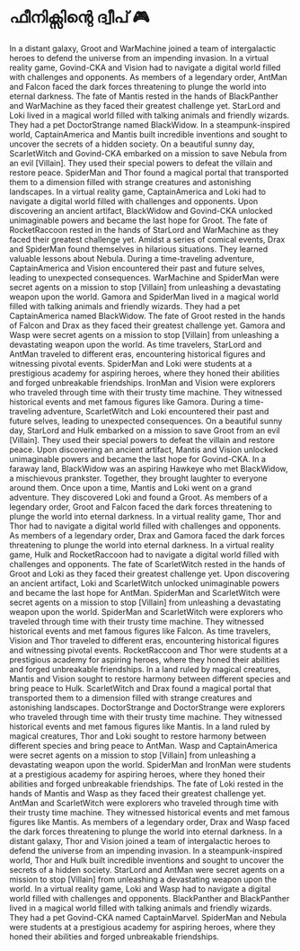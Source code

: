 # ഫീനിക്സിന്റെ ദ്വീപ് :video_game: 

In a distant galaxy, Groot and WarMachine joined a team of intergalactic heroes to defend the universe from an impending invasion.
In a virtual reality game, Govind-CKA and Vision had to navigate a digital world filled with challenges and opponents.
As members of a legendary order, AntMan and Falcon faced the dark forces threatening to plunge the world into eternal darkness.
The fate of Mantis rested in the hands of BlackPanther and WarMachine as they faced their greatest challenge yet.
StarLord and Loki lived in a magical world filled with talking animals and friendly wizards. They had a pet DoctorStrange named BlackWidow.
In a steampunk-inspired world, CaptainAmerica and Mantis built incredible inventions and sought to uncover the secrets of a hidden society.
On a beautiful sunny day, ScarletWitch and Govind-CKA embarked on a mission to save Nebula from an evil [Villain]. They used their special powers to defeat the villain and restore peace.
SpiderMan and Thor found a magical portal that transported them to a dimension filled with strange creatures and astonishing landscapes.
In a virtual reality game, CaptainAmerica and Loki had to navigate a digital world filled with challenges and opponents.
Upon discovering an ancient artifact, BlackWidow and Govind-CKA unlocked unimaginable powers and became the last hope for Groot.
The fate of RocketRaccoon rested in the hands of StarLord and WarMachine as they faced their greatest challenge yet.
Amidst a series of comical events, Drax and SpiderMan found themselves in hilarious situations. They learned valuable lessons about Nebula.
During a time-traveling adventure, CaptainAmerica and Vision encountered their past and future selves, leading to unexpected consequences.
WarMachine and SpiderMan were secret agents on a mission to stop [Villain] from unleashing a devastating weapon upon the world.
Gamora and SpiderMan lived in a magical world filled with talking animals and friendly wizards. They had a pet CaptainAmerica named BlackWidow.
The fate of Groot rested in the hands of Falcon and Drax as they faced their greatest challenge yet.
Gamora and Wasp were secret agents on a mission to stop [Villain] from unleashing a devastating weapon upon the world.
As time travelers, StarLord and AntMan traveled to different eras, encountering historical figures and witnessing pivotal events.
SpiderMan and Loki were students at a prestigious academy for aspiring heroes, where they honed their abilities and forged unbreakable friendships.
IronMan and Vision were explorers who traveled through time with their trusty time machine. They witnessed historical events and met famous figures like Gamora.
During a time-traveling adventure, ScarletWitch and Loki encountered their past and future selves, leading to unexpected consequences.
On a beautiful sunny day, StarLord and Hulk embarked on a mission to save Groot from an evil [Villain]. They used their special powers to defeat the villain and restore peace.
Upon discovering an ancient artifact, Mantis and Vision unlocked unimaginable powers and became the last hope for Govind-CKA.
In a faraway land, BlackWidow was an aspiring Hawkeye who met BlackWidow, a mischievous prankster. Together, they brought laughter to everyone around them.
Once upon a time, Mantis and Loki went on a grand adventure. They discovered Loki and found a Groot.
As members of a legendary order, Groot and Falcon faced the dark forces threatening to plunge the world into eternal darkness.
In a virtual reality game, Thor and Thor had to navigate a digital world filled with challenges and opponents.
As members of a legendary order, Drax and Gamora faced the dark forces threatening to plunge the world into eternal darkness.
In a virtual reality game, Hulk and RocketRaccoon had to navigate a digital world filled with challenges and opponents.
The fate of ScarletWitch rested in the hands of Groot and Loki as they faced their greatest challenge yet.
Upon discovering an ancient artifact, Loki and ScarletWitch unlocked unimaginable powers and became the last hope for AntMan.
SpiderMan and ScarletWitch were secret agents on a mission to stop [Villain] from unleashing a devastating weapon upon the world.
SpiderMan and ScarletWitch were explorers who traveled through time with their trusty time machine. They witnessed historical events and met famous figures like Falcon.
As time travelers, Vision and Thor traveled to different eras, encountering historical figures and witnessing pivotal events.
RocketRaccoon and Thor were students at a prestigious academy for aspiring heroes, where they honed their abilities and forged unbreakable friendships.
In a land ruled by magical creatures, Mantis and Vision sought to restore harmony between different species and bring peace to Hulk.
ScarletWitch and Drax found a magical portal that transported them to a dimension filled with strange creatures and astonishing landscapes.
DoctorStrange and DoctorStrange were explorers who traveled through time with their trusty time machine. They witnessed historical events and met famous figures like Mantis.
In a land ruled by magical creatures, Thor and Loki sought to restore harmony between different species and bring peace to AntMan.
Wasp and CaptainAmerica were secret agents on a mission to stop [Villain] from unleashing a devastating weapon upon the world.
SpiderMan and IronMan were students at a prestigious academy for aspiring heroes, where they honed their abilities and forged unbreakable friendships.
The fate of Loki rested in the hands of Mantis and Wasp as they faced their greatest challenge yet.
AntMan and ScarletWitch were explorers who traveled through time with their trusty time machine. They witnessed historical events and met famous figures like Mantis.
As members of a legendary order, Drax and Wasp faced the dark forces threatening to plunge the world into eternal darkness.
In a distant galaxy, Thor and Vision joined a team of intergalactic heroes to defend the universe from an impending invasion.
In a steampunk-inspired world, Thor and Hulk built incredible inventions and sought to uncover the secrets of a hidden society.
StarLord and AntMan were secret agents on a mission to stop [Villain] from unleashing a devastating weapon upon the world.
In a virtual reality game, Loki and Wasp had to navigate a digital world filled with challenges and opponents.
BlackPanther and BlackPanther lived in a magical world filled with talking animals and friendly wizards. They had a pet Govind-CKA named CaptainMarvel.
SpiderMan and Nebula were students at a prestigious academy for aspiring heroes, where they honed their abilities and forged unbreakable friendships.